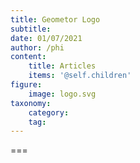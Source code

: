 ```yaml
---
title: Geometor Logo
subtitle: 
date: 01/07/2021
author: /phi
content:
    title: Articles
    items: '@self.children'
figure:
    image: logo.svg
taxonomy:
    category: 
    tag: 
---
```




===


